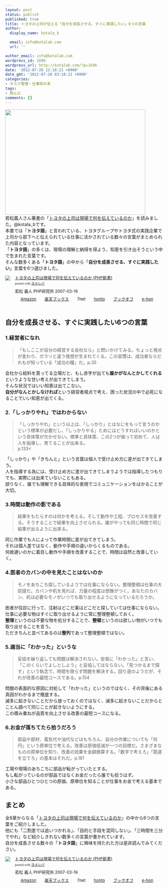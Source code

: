 ```yaml
---
layout: post
status: publish
published: true
title: トヨタの上司が伝える「自分を成長させる、すぐに実践したい」6つの言葉
author:
  display_name: kotala_b

  email: info@kotalab.com
  url: ''

author_email: info@kotalab.com
wordpress_id: 1696
wordpress_url: http://kotalab.com/?p=1696
date: '2012-07-28 12:18:21 +0900'
date_gmt: '2012-07-28 03:18:21 +0900'
categories:
- タスク管理・仕事術の本
tags:
- 読んだ
comments: []
---
```

<p><a href="http://kotalab.com/wp-content/uploads/toyota_120728.jpg" target="_blank"><img src="http://kotalab.com/wp-content/uploads/toyota_120728.jpg" alt="" title="toyota_120728" width="448" height="336" class="alignnone size-full wp-image-1697" /></a><br />
若松義人さん著書の「<a href="http://www.amazon.co.jp/exec/obidos/asin/4569690645/same-22/" rel="nofollow" name="booklink" target="_blank">トヨタの上司は現場で何を伝えているのか</a>」を読みました。@kotala_bです。<br />
本書では「<strong>トヨタ語</strong>」と言われている、トヨタグループやトヨタ式の実践企業で上司から部下へと伝えられている仕事に活かされている数々の言葉がまとめられた内容となっています。<br />
「<strong>トヨタ語</strong>」の多くは、現場の理解と納得を得よう、知恵を引き出そうという中で生まれた言葉です。<br />
そんな数多くある「<strong>トヨタ語</strong>」の中から「<strong>自分を成長させる、すぐに実践したい</strong>」言葉を6つ選びました。<br />
<!--more--></p>
<div class="booklink-box" style="text-align:left;padding-bottom:20px;font-size:small;/zoom: 1;overflow: hidden;">
<div class="booklink-image" style="float:left;margin:0 15px 10px 0;"><a href="http://www.amazon.co.jp/exec/obidos/asin/4569690645/same-22/" name="booklink" rel="nofollow" target="_blank"><img src="http://ecx.images-amazon.com/images/I/51qdjSxmf2L._SL160_.jpg" style="border: none;" /></a></div>
<div class="booklink-info" style="line-height:120%;/zoom: 1;overflow: hidden;">
<div class="booklink-name" style="margin-bottom:10px;line-height:120%"><a href="http://www.amazon.co.jp/exec/obidos/asin/4569690645/same-22/" rel="nofollow" name="booklink" target="_blank">トヨタの上司は現場で何を伝えているのか (PHP新書)</a>
<div class="booklink-powered-date" style="font-size:8pt;margin-top:5px;font-family:verdana;line-height:120%">posted with <a href="http://yomereba.com" target="_blank">ヨメレバ</a></div>
</div>
<div class="booklink-detail" style="margin-bottom:5px;">若松 義人 PHP研究所 2007-03-16    </div>
<div class="booklink-link2" style="margin-top:10px;">
<div class="shoplinkamazon" style="display:inline;margin-right:5px;background: url('http://img.yomereba.com/tam_y.gif') 0 0 no-repeat;padding: 2px 0 2px 18px;white-space: nowrap;"><a href="http://www.amazon.co.jp/exec/obidos/asin/4569690645/same-22/" rel="nofollow" target="_blank" title="アマゾン" >Amazon</a></div>
<div class="shoplinkrakuten" style="display:inline;margin-right:5px;background: url('http://img.yomereba.com/tam_y.gif') 0 -50px no-repeat;padding: 2px 0 2px 18px;white-space: nowrap;"><a href="http://hb.afl.rakuten.co.jp/hgc/0fa7afc8.bbfc196a.0fa7afc9.d56c38f1/?pc=http%3A%2F%2Fbooks.rakuten.co.jp%2Frb%2F4332879%2F%3Fscid%3Daf_ich_link_urltxt%26m%3Dhttp%3A%2F%2Fm.rakuten.co.jp%2Fev%2Fbook%2F" rel="nofollow" target="_blank" title="楽天ブックス" >楽天ブックス</a></div>
<div class="shoplinkseven" style="display:inline;margin-right:5px;background: url('http://img.yomereba.com/tam_y.gif') 0 -100px no-repeat;padding: 2px 0 2px 18px;white-space: nowrap;"><span class="removed_link" title="http://click.linksynergy.com/fs-bin/click?id=d2yYUp776R4&amp;subid=&amp;offerid=197738.1&amp;type=10&amp;tmpid=1787&amp;RD_PARM1=http%253A%252F%252Fwww.7netshopping.jp%252Fbooks%252Fsearch_result%252F%253Fctgy%253Dbooks%2526code%253D4569690645">7net</span></div>
<div class="shoplinkbk1" style="display:inline;margin-right:5px;background: url('http://img.yomereba.com/tam_y.gif') 0 -150px no-repeat;padding: 2px 0 2px 18px;white-space: nowrap;"><a href="http://ck.jp.ap.valuecommerce.com/servlet/referral?sid=2967684&pid=881104827&vc_url=http%3A%2F%2Fhonto.jp%2Fnetstore%2Fsearch_021_104569690645.html%3Fsrchf%3D1%26srchGnrNm%3D1" target="_blank" title="bk1" >honto</a></div>
<div class="shoplinkbookoff" style="display:inline;margin-right:5px;background: url('http://img.yomereba.com/tam_y.gif') 0 -200px no-repeat;padding: 2px 0 2px 18px;white-space: nowrap;"><a href="http://click.linksynergy.com/fs-bin/click?id=d2yYUp776R4&subid=&offerid=169505.1&type=10&tmpid=3677&RD_PARM1=http%253A%252F%252Fwww.bookoffonline.co.jp%252Fdisplay%252FL001%252Cbg%253D12%252Cq%253D9784569690643" rel="nofollow" target="_blank" title="ブックオフオンライン" >ブックオフ</a></div>
<div class="shoplinkehon" style="display:inline;margin-right:5px;background: url('http://img.yomereba.com/tam_y.gif') 0 -250px no-repeat;padding: 2px 0 2px 18px;white-space: nowrap;"><a href="http://ck.jp.ap.valuecommerce.com/servlet/referral?sid=2967684&pid=881104827&vc_url=http%3A%2F%2Fwww.e-hon.ne.jp%2Fbec%2FSA%2FDetail%3FrefISBN%3D4569690645" target="_blank" title="e-hon" >e-hon</a></div>
</div>
</div>
<div class="booklink-footer" style="clear: left"></div>
</div>
<h2>自分を成長させる、すぐに実践したい6つの言葉</h2>
<h3>1.経営者になれ</h3>
<blockquote><p>「もしここが自分の経営する会社なら」と問いかけてみる。ちょっと視点が変わり、ガラリと違う発想が生まれてくる。この習慣は、成功者ならだれもが知っている「成功の糧」だ。p.35</p></blockquote>
<p>会社から給料を貰ってる立場だと、もし赤字が出ても<strong>誰かがなんとかしてくれる</strong>というような甘い考えが出てきてしまう。<br />
そんな状況ではいい知恵は出てこない。<br />
<strong>自分がなんとかしなければ</strong>という経営者視点で考え、困った状況の中で必死になることでいい知恵が出てくる。</p>
<h3>2.「しっかりやれ」ではわからない</h3>
<blockquote><p>「しっかりやれ」という以上は、「しっかり」とはなにをもって言うのかという標準が必要だし、「しっかりやる」ためにはどうすればいいのかという具体策が欠かせない。標準と具体策、この2つが揃って初めて、人は人を指導し、育てることが出来る。<br />
p.133<</p></blockquote>
<p>「しっかり」や「きちんと」という言葉は個人で受け止め方に差が出てきてしまう。<br />
人を指導する為には、受け止め方に差が出てきてしまうようでは指導したつもりでも、実際には出来ていないこともある。<br />
誤りなく、誰でも理解できる具体的な表現でコミュニケーションをはかることが大切。</p>
<h3>3.時間は動作の影である</h3>
<blockquote><p>結果をもたらすのは何かを考える。そして動作や工程、プロセスを改善する。そうすることで結果を向上させられる。誰がやっても同じ時間で同じ結果が出るように出来る。</p></blockquote>
<p>同じ作業でも人によって作業時間に差が出てきてしまう。<br />
それは個人差ではなく、動作や手順の違いからくるものである。<br />
何故遅いのかに着目し動作や手順を改善することで、時間は自然と改善していく。</p>
<h3>4.医者のカバンの中を見たことはないのか</h3>
<blockquote><p>モノをあちこち探しているようでは仕事にならない。整理整頓は仕事の大前提だ。カバンや机を見れば、力量の程度は想像がつく。あなたのカバン、机は必要なモノがいつでも取り出せるようになっているだろうか。</p></blockquote>
<p>医者が往診に行って、注射はどこだ薬はどこだと探していては仕事にならない。<br />
仕事に必要な物はすぐに取り出せるように常に整理整頓しておく。<br />
<strong>整理</strong>というのは不要な物を処分することで、<strong>整頓</strong>というのは欲しい物がいつでも取り出せることを言う。<br />
ただきちんと並べてあるのは<strong>整列</strong>であって整理整頓ではない。</p>
<h3>5.適当に「わかった」というな</h3>
<blockquote><p>妥協を繰り返しても問題は解決されない。安易に「わかった」と言い、「このくらいでよしとしよう」と妥協してはならない。「見つかるまで探す」という執念で、時間を限らず問題を解決する。回り道のようだが、それが改善の最短コースである。p.154</p></blockquote>
<p>問題の表面的な原因に対処して「わかった」というのではなく、その背後にある真因がわかるまで徹底する。<br />
滅多に起きないことだから放っておくのではなく、滅多に起きないことだからとことん調べて同じことが起きないようにする。<br />
この積み重ねが品質を向上させる改善の最短コースになる。</p>
<h3>6.お金が落ちてたら拾うだろう</h3>
<blockquote><p>部品や部材、電気代や油代などはもちろん、自分の作業についても「何円」という原単位で考える。改善は原価低減が一つの目標だ。さまざまなものの原単位を知り、改善の効果を金額換算する。「数字で考えろ」「筋道を立てろ」の基本はそれだ。p.181</p></blockquote>
<p>工場や現場のあちこちに部品が転がっていたとする。<br />
もし転がっているのが部品ではなくお金だったら誰でも拾うはず。<br />
小さな部品ひとつひとつの原価、原単位を知ることが仕事をお金で考える基本である。</p>
<h2>まとめ</h2>
<p>全8章からなる「<a href="http://www.amazon.co.jp/exec/obidos/asin/4569690645/same-22/" rel="nofollow" name="booklink" target="_blank">トヨタの上司は現場で何を伝えているのか</a>」の中から6つの言葉をご紹介しました。<br />
他にも「二割差では追いつかれる」、「目的と手段を混同しない」、「三時間を三分でやれ」など紹介しきれない数多くの言葉が書かれています。<br />
自分を成長させる数々の「<strong>トヨタ語</strong>」に興味を持たれた方は是非読んでみてください。</p>
<div class="booklink-box" style="text-align:left;padding-bottom:20px;font-size:small;/zoom: 1;overflow: hidden;">
<div class="booklink-image" style="float:left;margin:0 15px 10px 0;"><a href="http://www.amazon.co.jp/exec/obidos/asin/4569690645/same-22/" name="booklink" rel="nofollow" target="_blank"><img src="http://ecx.images-amazon.com/images/I/51qdjSxmf2L._SL160_.jpg" style="border: none;" /></a></div>
<div class="booklink-info" style="line-height:120%;/zoom: 1;overflow: hidden;">
<div class="booklink-name" style="margin-bottom:10px;line-height:120%"><a href="http://www.amazon.co.jp/exec/obidos/asin/4569690645/same-22/" rel="nofollow" name="booklink" target="_blank">トヨタの上司は現場で何を伝えているのか (PHP新書)</a>
<div class="booklink-powered-date" style="font-size:8pt;margin-top:5px;font-family:verdana;line-height:120%">posted with <a href="http://yomereba.com" target="_blank">ヨメレバ</a></div>
</div>
<div class="booklink-detail" style="margin-bottom:5px;">若松 義人 PHP研究所 2007-03-16    </div>
<div class="booklink-link2" style="margin-top:10px;">
<div class="shoplinkamazon" style="display:inline;margin-right:5px;background: url('http://img.yomereba.com/tam_y.gif') 0 0 no-repeat;padding: 2px 0 2px 18px;white-space: nowrap;"><a href="http://www.amazon.co.jp/exec/obidos/asin/4569690645/same-22/" rel="nofollow" target="_blank" title="アマゾン" >Amazon</a></div>
<div class="shoplinkrakuten" style="display:inline;margin-right:5px;background: url('http://img.yomereba.com/tam_y.gif') 0 -50px no-repeat;padding: 2px 0 2px 18px;white-space: nowrap;"><a href="http://hb.afl.rakuten.co.jp/hgc/0fa7afc8.bbfc196a.0fa7afc9.d56c38f1/?pc=http%3A%2F%2Fbooks.rakuten.co.jp%2Frb%2F4332879%2F%3Fscid%3Daf_ich_link_urltxt%26m%3Dhttp%3A%2F%2Fm.rakuten.co.jp%2Fev%2Fbook%2F" rel="nofollow" target="_blank" title="楽天ブックス" >楽天ブックス</a></div>
<div class="shoplinkseven" style="display:inline;margin-right:5px;background: url('http://img.yomereba.com/tam_y.gif') 0 -100px no-repeat;padding: 2px 0 2px 18px;white-space: nowrap;"><span class="removed_link" title="http://click.linksynergy.com/fs-bin/click?id=d2yYUp776R4&amp;subid=&amp;offerid=197738.1&amp;type=10&amp;tmpid=1787&amp;RD_PARM1=http%253A%252F%252Fwww.7netshopping.jp%252Fbooks%252Fsearch_result%252F%253Fctgy%253Dbooks%2526code%253D4569690645">7net</span></div>
<div class="shoplinkbk1" style="display:inline;margin-right:5px;background: url('http://img.yomereba.com/tam_y.gif') 0 -150px no-repeat;padding: 2px 0 2px 18px;white-space: nowrap;"><a href="http://ck.jp.ap.valuecommerce.com/servlet/referral?sid=2967684&pid=881104827&vc_url=http%3A%2F%2Fhonto.jp%2Fnetstore%2Fsearch_021_104569690645.html%3Fsrchf%3D1%26srchGnrNm%3D1" target="_blank" title="bk1" >honto</a></div>
<div class="shoplinkbookoff" style="display:inline;margin-right:5px;background: url('http://img.yomereba.com/tam_y.gif') 0 -200px no-repeat;padding: 2px 0 2px 18px;white-space: nowrap;"><a href="http://click.linksynergy.com/fs-bin/click?id=d2yYUp776R4&subid=&offerid=169505.1&type=10&tmpid=3677&RD_PARM1=http%253A%252F%252Fwww.bookoffonline.co.jp%252Fdisplay%252FL001%252Cbg%253D12%252Cq%253D9784569690643" rel="nofollow" target="_blank" title="ブックオフオンライン" >ブックオフ</a></div>
<div class="shoplinkehon" style="display:inline;margin-right:5px;background: url('http://img.yomereba.com/tam_y.gif') 0 -250px no-repeat;padding: 2px 0 2px 18px;white-space: nowrap;"><a href="http://ck.jp.ap.valuecommerce.com/servlet/referral?sid=2967684&pid=881104827&vc_url=http%3A%2F%2Fwww.e-hon.ne.jp%2Fbec%2FSA%2FDetail%3FrefISBN%3D4569690645" target="_blank" title="e-hon" >e-hon</a></div>
</div>
</div>
<div class="booklink-footer" style="clear: left"></div>
</div>
